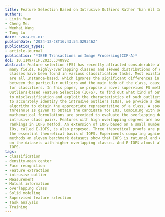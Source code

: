 ```yaml
---
title: Feature Selection Based on Intrusive Outliers Rather Than All Instances
authors:
- Lixin Yuan
- Cheng Mei
- Wenhai Wang
- Tong Lu
date: '2024-01-01'
publishDate: '2024-12-18T16:43:54.829346Z'
publication_types:
- article-journal
publication: '*IEEE Transactions on Image Processing(CCF-A)*'
doi: 10.1109/TIP.2023.3348992
abstract: Feature selection (FS) has recently attracted considerable attention in
  many fields. Highly-overlapping classes and skewed distributions of data within
  classes have been found in various classification tasks. Most existing FS methods
  are all instance-based, which ignores the significant differences in characteristics
  between the particular outliers and the main body of the class, causing confusion
  for classifiers. In this paper, we propose a novel supervised FS method, Intrusive
  Outliers-based Feature Selection (IOFS), to find out what kind of outliers lead
  to misclassification and exploit the characteristics of such outliers. In order
  to accurately identify the intrusive outliers (IOs), we provide a density-mean center
  algorithm to obtain the appropriate representative of a class. A special distance
  threshold is given to obtain the candidate for IOs. Combining with several metrics,
  mathematical formulations are provided to evaluate the overlapping degree of the
  intrusive class pairs. Features with high overlapping degrees are assigned to low
  rankings in IOFS method. An extension of IOFS based on a small number of extreme
  IOs, called E-IOFS, is also proposed. Three theoretical proofs are provided for
  the essential theoretical basis of IOFS. Experiments comparing against various state-of-the-art
  methods on eleven benchmark datasets show that IOFS is rational and effective, especially
  on the datasets with higher overlapping classes. And E-IOFS almost always outperforms
  IOFS.
tags:
- classification
- density-mean center
- Face recognition
- Feature extraction
- intrusive outlier
- Measurement
- Mutual information
- overlapping class
- Solid modeling
- Supervised feature selection
- Task analysis
- Training
---
```

